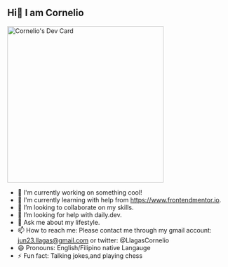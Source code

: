 ## Hi👋 I am Cornelio


<a href="https://app.daily.dev/timex29"><img src="https://api.daily.dev/devcards/v2/3xDAstONwIZcq77UsiHxP.png?type=default&r=zjg" width="356" alt="Cornelio's Dev Card"/></a>

<!--- **Timex29/Timex29** is a ✨ _special_ ✨ repository because its `README.md` (this file) appears on your GitHub profile. -->

- 🔭 I'm currently working on something cool!
- 🌱 I'm currently learning with help from https://www.frontendmentor.io.
- 👯 I’m looking to collaborate on my skills.
- 🤔 I’m looking for help with daily.dev.
- 💬 Ask me about my lifestyle.
- 📫 How to reach me: Please contact me through my gmail account: jun23.llagas@gmail.com or twitter: @LlagasCornelio
- 😄 Pronouns: English/Filipino native Langauge
- ⚡ Fun fact: Talking jokes,and playing chess


